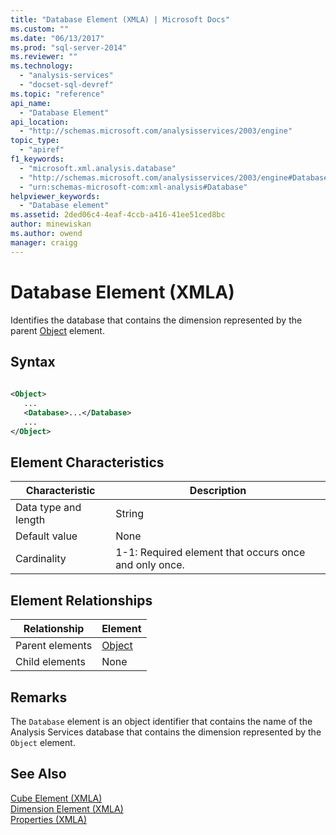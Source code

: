 ```yaml
---
title: "Database Element (XMLA) | Microsoft Docs"
ms.custom: ""
ms.date: "06/13/2017"
ms.prod: "sql-server-2014"
ms.reviewer: ""
ms.technology: 
  - "analysis-services"
  - "docset-sql-devref"
ms.topic: "reference"
api_name: 
  - "Database Element"
api_location: 
  - "http://schemas.microsoft.com/analysisservices/2003/engine"
topic_type: 
  - "apiref"
f1_keywords: 
  - "microsoft.xml.analysis.database"
  - "http://schemas.microsoft.com/analysisservices/2003/engine#Database"
  - "urn:schemas-microsoft-com:xml-analysis#Database"
helpviewer_keywords: 
  - "Database element"
ms.assetid: 2ded06c4-4eaf-4ccb-a416-41ee51ced8bc
author: minewiskan
ms.author: owend
manager: craigg
---
```

# Database Element (XMLA)
  Identifies the database that contains the dimension represented by the parent [Object](object-element-dimension-xmla.md) element.  
  
## Syntax  
  
```xml  
  
<Object>  
   ...  
   <Database>...</Database>  
   ...  
</Object>  
```  
  
## Element Characteristics  
  
|Characteristic|Description|  
|--------------------|-----------------|  
|Data type and length|String|  
|Default value|None|  
|Cardinality|1-1: Required element that occurs once and only once.|  
  
## Element Relationships  
  
|Relationship|Element|  
|------------------|-------------|  
|Parent elements|[Object](object-element-dimension-xmla.md)|  
|Child elements|None|  
  
## Remarks  
 The `Database` element is an object identifier that contains the name of the Analysis Services database that contains the dimension represented by the `Object` element.  
  
## See Also  
 [Cube Element &#40;XMLA&#41;](cube-element-xmla.md)   
 [Dimension Element &#40;XMLA&#41;](dimension-element-xmla.md)   
 [Properties &#40;XMLA&#41;](xml-elements-properties.md)  
  
  
